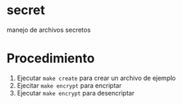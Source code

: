 # secret
manejo de archivos secretos

# Procedimiento
1. Ejecutar `make create` para crear un archivo de ejemplo
1. Ejecitar `make encrypt` para encriptar
1. Ejecutar `make encrypt` para desencriptar
